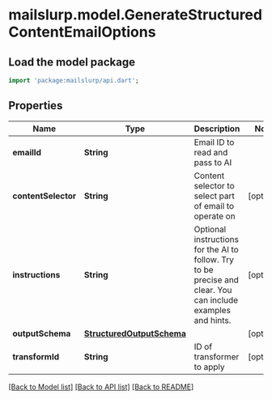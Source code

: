 # mailslurp.model.GenerateStructuredContentEmailOptions

## Load the model package
```dart
import 'package:mailslurp/api.dart';
```

## Properties
Name | Type | Description | Notes
------------ | ------------- | ------------- | -------------
**emailId** | **String** | Email ID to read and pass to AI | 
**contentSelector** | **String** | Content selector to select part of email to operate on | [optional] 
**instructions** | **String** | Optional instructions for the AI to follow. Try to be precise and clear. You can include examples and hints. | [optional] 
**outputSchema** | [**StructuredOutputSchema**](StructuredOutputSchema) |  | [optional] 
**transformId** | **String** | ID of transformer to apply | [optional] 

[[Back to Model list]](../README#documentation-for-models) [[Back to API list]](../README#documentation-for-api-endpoints) [[Back to README]](../README)


